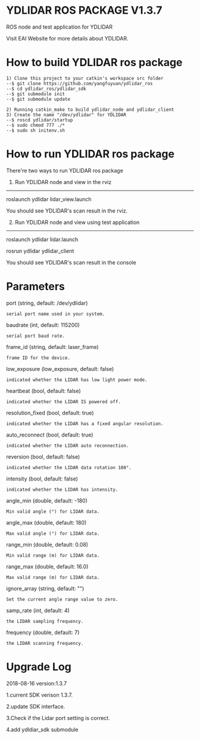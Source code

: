 YDLIDAR ROS PACKAGE V1.3.7
=====================================================================

ROS node and test application for YDLIDAR

Visit EAI Website for more details about YDLIDAR.

How to build YDLIDAR ros package
=====================================================================
    1) Clone this project to your catkin's workspace src folder
    --$ git clone https://github.com/yangfuyuan/ydlidar_ros
    --$ cd ydlidar_ros/ydlidar_sdk
    --$ git submodule init
    --$ git submodule update

    2) Running catkin_make to build ydlidar_node and ydlidar_client
    3) Create the name "/dev/ydlidar" for YDLIDAR
    --$ roscd ydlidar/startup
    --$ sudo chmod 777 ./*
    --$ sudo sh initenv.sh

How to run YDLIDAR ros package
=====================================================================
There're two ways to run YDLIDAR ros package

1. Run YDLIDAR node and view in the rviz
------------------------------------------------------------
roslaunch ydlidar lidar_view.launch

You should see YDLIDAR's scan result in the rviz.

2. Run YDLIDAR node and view using test application
------------------------------------------------------------
roslaunch ydlidar lidar.launch

rosrun ydlidar ydlidar_client

You should see YDLIDAR's scan result in the console


Parameters
=====================================================================
port (string, default: /dev/ydlidar)

    serial port name used in your system. 

baudrate (int, default: 115200)

    serial port baud rate. 

frame_id (string, default: laser_frame)

    frame ID for the device. 

low_exposure (low_exposure, default: false)

    indicated whether the LIDAR has low light power mode. 

heartbeat (bool, default: false)

    indicated whether the LIDAR IS powered off. 

resolution_fixed (bool, default: true)

    indicated whether the LIDAR has a fixed angular resolution. 

auto_reconnect (bool, default: true)

    indicated whether the LIDAR auto reconnection. 

reversion (bool, default: false)

    indicated whether the LIDAR data rotation 180°. 

intensity (bool, default: false)

    indicated whether the LIDAR has intensity. 

angle_min (double, default: -180)

    Min valid angle (°) for LIDAR data. 

angle_max (double, default: 180)

    Max valid angle (°) for LIDAR data. 

range_min (double, default: 0.08)

    Min valid range (m) for LIDAR data. 

range_max (double, default: 16.0)

    Max valid range (m) for LIDAR data. 

ignore_array (string, default: "")

    Set the current angle range value to zero. 

samp_rate (int, default: 4)

    the LIDAR sampling frequency.

frequency (double, default: 7)

    the LIDAR scanning frequency.



Upgrade Log
=====================================================================

2018-08-16 version:1.3.7

   1.current SDK verison 1.3.7.

   2.update SDK interface.

   3.Check if the Lidar port setting is correct.

   4.add ydldiar_sdk submodule
 






